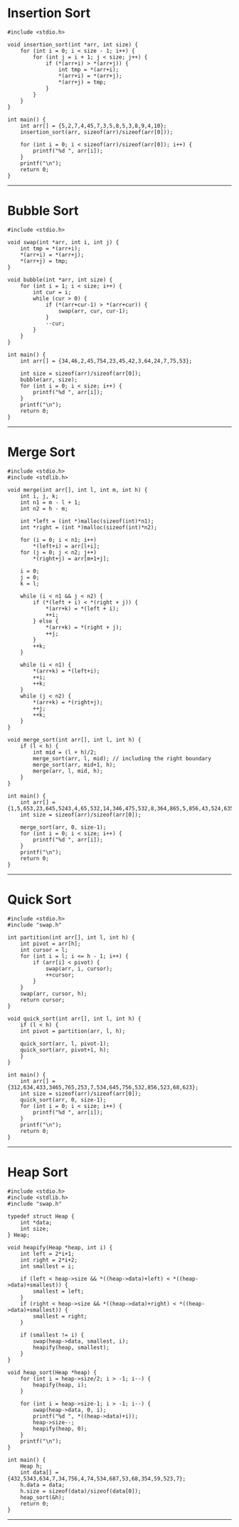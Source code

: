 # Insertion Sort
	#include <stdio.h>
	
	void insertion_sort(int *arr, int size) {
		for (int i = 0; i < size - 1; i++) {
			for (int j = i + 1; j < size; j++) {
				if (*(arr+i) > *(arr+j)) {
					int tmp = *(arr+i);
					*(arr+i) = *(arr+j);
					*(arr+j) = tmp;
				}
			}
		}
	}
	
	int main() {
		int arr[] = {5,2,7,4,45,7,3,5,8,5,3,8,9,4,10};
		insertion_sort(arr, sizeof(arr)/sizeof(arr[0]));
		
		for (int i = 0; i < sizeof(arr)/sizeof(arr[0]); i++) {
			printf("%d ", arr[i]);
		}
		printf("\n");
		return 0;
	}

---

# Bubble Sort
	#include <stdio.h>
	
	void swap(int *arr, int i, int j) {
		int tmp = *(arr+i);
		*(arr+i) = *(arr+j);
		*(arr+j) = tmp;
	}
	
	void bubble(int *arr, int size) {
		for (int i = 1; i < size; i++) {
			int cur = i;
			while (cur > 0) {
				if (*(arr+cur-1) > *(arr+cur)) {
					swap(arr, cur, cur-1);
				}
				--cur;
			}
		}
	}
	
	int main() {
		int arr[] = {34,46,2,45,754,23,45,42,3,64,24,7,75,53};
		
		int size = sizeof(arr)/sizeof(arr[0]);
		bubble(arr, size);
		for (int i = 0; i < size; i++) {
			printf("%d ", arr[i]);
		}
		printf("\n");
		return 0;
	}

---

# Merge Sort
	#include <stdio.h>
	#include <stdlib.h>
	
	void merge(int arr[], int l, int m, int h) {
		int i, j, k;
		int n1 = m - l + 1;
		int n2 = h - m;
	
		int *left = (int *)malloc(sizeof(int)*n1);
		int *right = (int *)malloc(sizeof(int)*n2);
	
		for (i = 0; i < n1; i++)
			*(left+i) = arr[l+i];
		for (j = 0; j < n2; j++)
			*(right+j) = arr[m+1+j];
	
		i = 0;
		j = 0;
		k = l;
	
		while (i < n1 && j < n2) {
			if (*(left + i) < *(right + j)) {
				*(arr+k) = *(left + i);
				++i;
			} else {
				*(arr+k) = *(right + j);
				++j;
			}
			++k;
		}
	
		while (i < n1) {
			*(arr+k) = *(left+i);
			++i;
			++k;
		}
		while (j < n2) {
			*(arr+k) = *(right+j);
			++j;
			++k;
		}
	}
	
	void merge_sort(int arr[], int l, int h) {
		if (l < h) {
			int mid = (l + h)/2;
			merge_sort(arr, l, mid); // including the right boundary
			merge_sort(arr, mid+1, h);
			merge(arr, l, mid, h);
		}
	}
	
	int main() {
		int arr[] = {1,5,653,23,645,5243,4,65,532,14,346,475,532,8,364,865,5,856,43,524,635};
		int size = sizeof(arr)/sizeof(arr[0]);
	
		merge_sort(arr, 0, size-1);
		for (int i = 0; i < size; i++) {
			printf("%d ", arr[i]);
		}
		printf("\n");
		return 0;
	}

---

# Quick Sort
	#include <stdio.h>
	#include "swap.h"
	
	int partition(int arr[], int l, int h) {
		int pivot = arr[h];
		int cursor = l;
		for (int i = l; i <= h - 1; i++) {
			if (arr[i] < pivot) {
				swap(arr, i, cursor);
				++cursor;
			}
		}
		swap(arr, cursor, h);
		return cursor;
	}
	
	void quick_sort(int arr[], int l, int h) {
		if (l < h) {
		int pivot = partition(arr, l, h);
		
		quick_sort(arr, l, pivot-1);
		quick_sort(arr, pivot+1, h);
		}
	}
	
	int main() {
		int arr[] = {312,634,433,3465,765,253,7,534,645,756,532,856,523,68,623};
		int size = sizeof(arr)/sizeof(arr[0]);
		quick_sort(arr, 0, size-1);
		for (int i = 0; i < size; i++) {
			printf("%d ", arr[i]);
		}
		printf("\n");
		return 0;
	}

---

# Heap Sort

	#include <stdio.h>
	#include <stdlib.h>
	#include "swap.h"
	
	typedef struct Heap {
		int *data;
		int size;
	} Heap;
	
	void heapify(Heap *heap, int i) {
		int left = 2*i+1;
		int right = 2*i+2;
		int smallest = i;
	
		if (left < heap->size && *((heap->data)+left) < *((heap->data)+smallest)) {
			smallest = left;
		}
		if (right < heap->size && *((heap->data)+right) < *((heap->data)+smallest)) {
			smallest = right;
		}
	
		if (smallest != i) {
			swap(heap->data, smallest, i);
			heapify(heap, smallest);
		}
	}
	
	void heap_sort(Heap *heap) {
		for (int i = heap->size/2; i > -1; i--) {
			heapify(heap, i);
		}
	
		for (int i = heap->size-1; i > -1; i--) {
			swap(heap->data, 0, i);
			printf("%d ", *((heap->data)+i));
			heap->size--;
			heapify(heap, 0);
		}
		printf("\n");
	}
	
	int main() {
		Heap h;
		int data[] = {432,5343,634,7,34,756,4,74,534,687,53,68,354,59,523,7};
		h.data = data;
		h.size = sizeof(data)/sizeof(data[0]);
		heap_sort(&h);
		return 0;
	}

---
